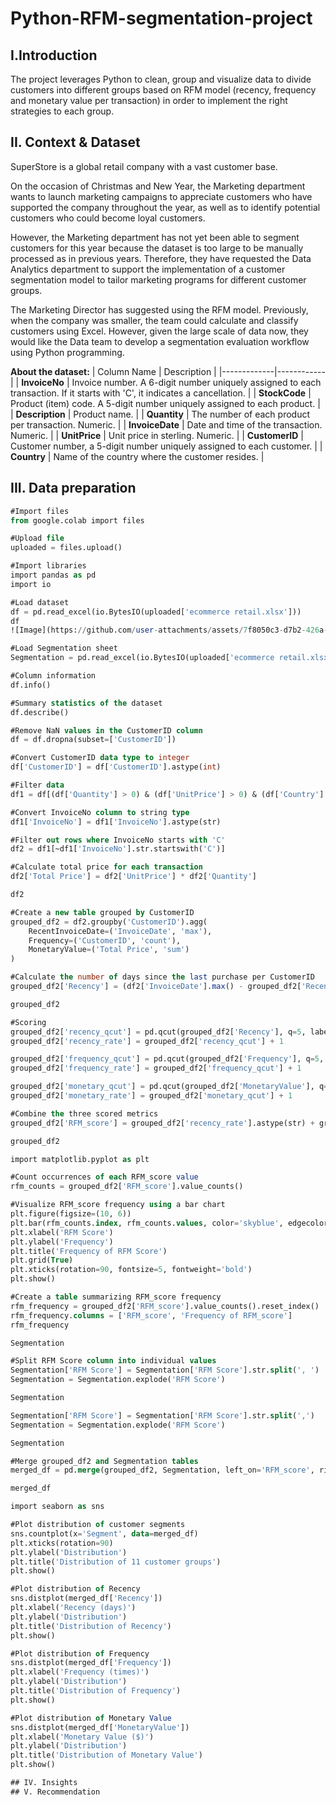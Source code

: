 # Python-RFM-segmentation-project
## I.Introduction
The project leverages Python to clean, group and visualize data to divide customers into different groups based on RFM model (recency, frequency and monetary value per transaction) in order to implement the right strategies to each group.

## II. Context & Dataset
SuperStore is a global retail company with a vast customer base.

On the occasion of Christmas and New Year, the Marketing department wants to launch marketing campaigns to appreciate customers who have supported the company throughout the year, as well as to identify potential customers who could become loyal customers.

However, the Marketing department has not yet been able to segment customers for this year because the dataset is too large to be manually processed as in previous years. Therefore, they have requested the Data Analytics department to support the implementation of a customer segmentation model to tailor marketing programs for different customer groups.

The Marketing Director has suggested using the RFM model. Previously, when the company was smaller, the team could calculate and classify customers using Excel. However, given the large scale of data now, they would like the Data team to develop a segmentation evaluation workflow using Python programming.

**About the dataset:**
| Column Name  | Description |
|-------------|------------|
| **InvoiceNo**  | Invoice number. A 6-digit number uniquely assigned to each transaction. If it starts with 'C', it indicates a cancellation. |
| **StockCode**  | Product (item) code. A 5-digit number uniquely assigned to each product. |
| **Description**  | Product name. |
| **Quantity**  | The number of each product per transaction. Numeric. |
| **InvoiceDate**  | Date and time of the transaction. Numeric. |
| **UnitPrice**  | Unit price in sterling. Numeric. |
| **CustomerID**  | Customer number, a 5-digit number uniquely assigned to each customer. |
| **Country**  | Name of the country where the customer resides. |

## III. Data preparation
```sql
#Import files
from google.colab import files

#Upload file
uploaded = files.upload()

#Import libraries
import pandas as pd
import io

#Load dataset
df = pd.read_excel(io.BytesIO(uploaded['ecommerce retail.xlsx']))
df
![Image](https://github.com/user-attachments/assets/7f8050c3-d7b2-426a-8070-a2ee82e0eafb)

#Load Segmentation sheet
Segmentation = pd.read_excel(io.BytesIO(uploaded['ecommerce retail.xlsx']), sheet_name='Segmentation')

#Column information
df.info()

#Summary statistics of the dataset
df.describe()

#Remove NaN values in the CustomerID column
df = df.dropna(subset=['CustomerID'])

#Convert CustomerID data type to integer
df['CustomerID'] = df['CustomerID'].astype(int)

#Filter data
df1 = df[(df['Quantity'] > 0) & (df['UnitPrice'] > 0) & (df['Country'] == 'United Kingdom')]

#Convert InvoiceNo column to string type
df1['InvoiceNo'] = df1['InvoiceNo'].astype(str)

#Filter out rows where InvoiceNo starts with 'C'
df2 = df1[~df1['InvoiceNo'].str.startswith('C')]

#Calculate total price for each transaction
df2['Total Price'] = df2['UnitPrice'] * df2['Quantity']

df2

#Create a new table grouped by CustomerID
grouped_df2 = df2.groupby('CustomerID').agg(
    RecentInvoiceDate=('InvoiceDate', 'max'),
    Frequency=('CustomerID', 'count'),
    MonetaryValue=('Total Price', 'sum')
)

#Calculate the number of days since the last purchase per CustomerID
grouped_df2['Recency'] = (df2['InvoiceDate'].max() - grouped_df2['RecentInvoiceDate']).dt.days

grouped_df2

#Scoring
grouped_df2['recency_qcut'] = pd.qcut(grouped_df2['Recency'], q=5, labels=False)
grouped_df2['recency_rate'] = grouped_df2['recency_qcut'] + 1

grouped_df2['frequency_qcut'] = pd.qcut(grouped_df2['Frequency'], q=5, labels=False)
grouped_df2['frequency_rate'] = grouped_df2['frequency_qcut'] + 1

grouped_df2['monetary_qcut'] = pd.qcut(grouped_df2['MonetaryValue'], q=5, labels=False)
grouped_df2['monetary_rate'] = grouped_df2['monetary_qcut'] + 1

#Combine the three scored metrics
grouped_df2['RFM_score'] = grouped_df2['recency_rate'].astype(str) + grouped_df2['frequency_rate'].astype(str) + grouped_df2['monetary_rate'].astype(str)

grouped_df2

import matplotlib.pyplot as plt

#Count occurrences of each RFM_score value
rfm_counts = grouped_df2['RFM_score'].value_counts()

#Visualize RFM_score frequency using a bar chart
plt.figure(figsize=(10, 6))
plt.bar(rfm_counts.index, rfm_counts.values, color='skyblue', edgecolor='black')
plt.xlabel('RFM Score')
plt.ylabel('Frequency')
plt.title('Frequency of RFM Score')
plt.grid(True)
plt.xticks(rotation=90, fontsize=5, fontweight='bold')
plt.show()

#Create a table summarizing RFM_score frequency
rfm_frequency = grouped_df2['RFM_score'].value_counts().reset_index()
rfm_frequency.columns = ['RFM_score', 'Frequency of RFM_score']
rfm_frequency

Segmentation

#Split RFM Score column into individual values
Segmentation['RFM Score'] = Segmentation['RFM Score'].str.split(', ')
Segmentation = Segmentation.explode('RFM Score')

Segmentation

Segmentation['RFM Score'] = Segmentation['RFM Score'].str.split(',')
Segmentation = Segmentation.explode('RFM Score')

Segmentation

#Merge grouped_df2 and Segmentation tables
merged_df = pd.merge(grouped_df2, Segmentation, left_on='RFM_score', right_on='RFM Score', how='left')

merged_df

import seaborn as sns

#Plot distribution of customer segments
sns.countplot(x='Segment', data=merged_df)
plt.xticks(rotation=90)
plt.ylabel('Distribution')
plt.title('Distribution of 11 customer groups')
plt.show()

#Plot distribution of Recency
sns.distplot(merged_df['Recency'])
plt.xlabel('Recency (days)')
plt.ylabel('Distribution')
plt.title('Distribution of Recency')
plt.show()

#Plot distribution of Frequency
sns.distplot(merged_df['Frequency'])
plt.xlabel('Frequency (times)')
plt.ylabel('Distribution')
plt.title('Distribution of Frequency')
plt.show()

#Plot distribution of Monetary Value
sns.distplot(merged_df['MonetaryValue'])
plt.xlabel('Monetary Value ($)')
plt.ylabel('Distribution')
plt.title('Distribution of Monetary Value')
plt.show()

## IV. Insights
## V. Recommendation
